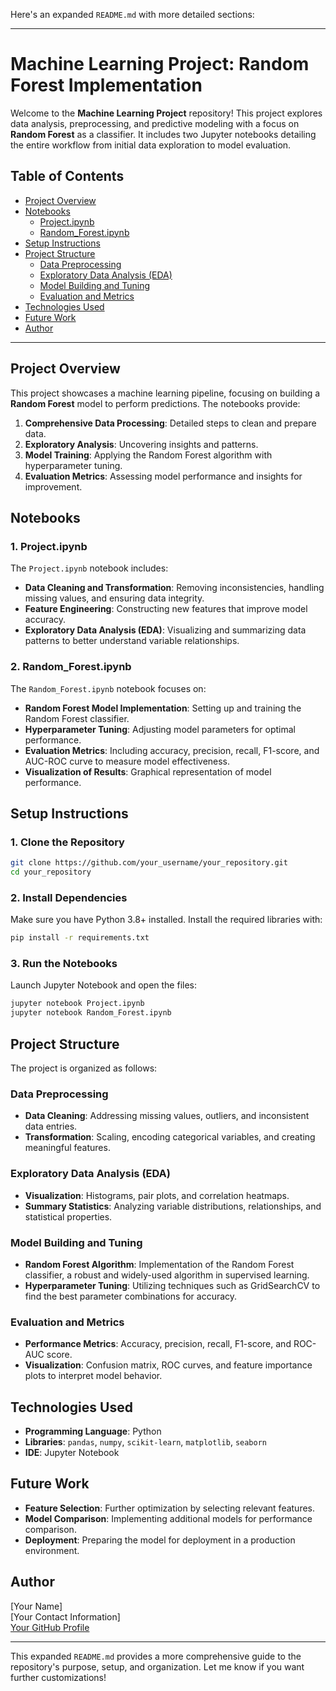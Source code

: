 Here's an expanded `README.md` with more detailed sections:

---

# Machine Learning Project: Random Forest Implementation

Welcome to the **Machine Learning Project** repository! This project explores data analysis, preprocessing, and predictive modeling with a focus on **Random Forest** as a classifier. It includes two Jupyter notebooks detailing the entire workflow from initial data exploration to model evaluation.

## Table of Contents

- [Project Overview](#project-overview)
- [Notebooks](#notebooks)
  - [Project.ipynb](#projectipynb)
  - [Random_Forest.ipynb](#random_forestipynb)
- [Setup Instructions](#setup-instructions)
- [Project Structure](#project-structure)
  - [Data Preprocessing](#data-preprocessing)
  - [Exploratory Data Analysis (EDA)](#exploratory-data-analysis-eda)
  - [Model Building and Tuning](#model-building-and-tuning)
  - [Evaluation and Metrics](#evaluation-and-metrics)
- [Technologies Used](#technologies-used)
- [Future Work](#future-work)
- [Author](#author)

---

## Project Overview

This project showcases a machine learning pipeline, focusing on building a **Random Forest** model to perform predictions. The notebooks provide:

1. **Comprehensive Data Processing**: Detailed steps to clean and prepare data.
2. **Exploratory Analysis**: Uncovering insights and patterns.
3. **Model Training**: Applying the Random Forest algorithm with hyperparameter tuning.
4. **Evaluation Metrics**: Assessing model performance and insights for improvement.

## Notebooks

### 1. Project.ipynb

The `Project.ipynb` notebook includes:
- **Data Cleaning and Transformation**: Removing inconsistencies, handling missing values, and ensuring data integrity.
- **Feature Engineering**: Constructing new features that improve model accuracy.
- **Exploratory Data Analysis (EDA)**: Visualizing and summarizing data patterns to better understand variable relationships.

### 2. Random_Forest.ipynb

The `Random_Forest.ipynb` notebook focuses on:
- **Random Forest Model Implementation**: Setting up and training the Random Forest classifier.
- **Hyperparameter Tuning**: Adjusting model parameters for optimal performance.
- **Evaluation Metrics**: Including accuracy, precision, recall, F1-score, and AUC-ROC curve to measure model effectiveness.
- **Visualization of Results**: Graphical representation of model performance.

## Setup Instructions

### 1. Clone the Repository
   ```bash
   git clone https://github.com/your_username/your_repository.git
   cd your_repository
   ```

### 2. Install Dependencies
   Make sure you have Python 3.8+ installed. Install the required libraries with:
   ```bash
   pip install -r requirements.txt
   ```

### 3. Run the Notebooks
   Launch Jupyter Notebook and open the files:
   ```bash
   jupyter notebook Project.ipynb
   jupyter notebook Random_Forest.ipynb
   ```

## Project Structure

The project is organized as follows:

### Data Preprocessing
- **Data Cleaning**: Addressing missing values, outliers, and inconsistent data entries.
- **Transformation**: Scaling, encoding categorical variables, and creating meaningful features.

### Exploratory Data Analysis (EDA)
- **Visualization**: Histograms, pair plots, and correlation heatmaps.
- **Summary Statistics**: Analyzing variable distributions, relationships, and statistical properties.

### Model Building and Tuning
- **Random Forest Algorithm**: Implementation of the Random Forest classifier, a robust and widely-used algorithm in supervised learning.
- **Hyperparameter Tuning**: Utilizing techniques such as GridSearchCV to find the best parameter combinations for accuracy.

### Evaluation and Metrics
- **Performance Metrics**: Accuracy, precision, recall, F1-score, and ROC-AUC score.
- **Visualization**: Confusion matrix, ROC curves, and feature importance plots to interpret model behavior.

## Technologies Used

- **Programming Language**: Python
- **Libraries**: `pandas`, `numpy`, `scikit-learn`, `matplotlib`, `seaborn`
- **IDE**: Jupyter Notebook

## Future Work

- **Feature Selection**: Further optimization by selecting relevant features.
- **Model Comparison**: Implementing additional models for performance comparison.
- **Deployment**: Preparing the model for deployment in a production environment.

## Author

[Your Name]  
[Your Contact Information]  
[Your GitHub Profile](https://github.com/your_username)

---

This expanded `README.md` provides a more comprehensive guide to the repository's purpose, setup, and organization. Let me know if you want further customizations!
